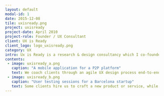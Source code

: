 ```yaml
---
layout: default
modal-id: 1
date: 2015-12-08
tile: uxisready.png
project: uxisready
project-date: April 2010
project-role: Founder / UX Consultant
client: UX is Ready
client_logo: logo_uxisready.png
category: UX
intro: Ux is Ready is a research & design consultancy which I co-founded in early 2014 to work within the rapidly emerging startup scene in Barcelona.
contents:
 - image: uxisready_a.png
   caption: "A mobile application for a P2P platform" 
   text: We coach clients through an agile UX design process end-to-end with a heavy focus on helping teams understand their end users, within the context of the design problem they are solving.
 - image: uxisready_b.png
   caption: "User testing sessions for a Barcelona startup"
   text: Some clients hire us to craft a new product or service, while others need to improve their existing user experiences. We tailor our process to meet individual clients needs and budget, shaping products and services that work and customers enjoy using.
---
```

